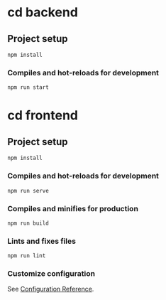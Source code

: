 # cd backend

## Project setup
```
npm install
```
### Compiles and hot-reloads for development
```
npm run start
```

# cd frontend

## Project setup
```
npm install
```
### Compiles and hot-reloads for development
```
npm run serve
```
### Compiles and minifies for production
```
npm run build
```
### Lints and fixes files
```
npm run lint
```
### Customize configuration
See [Configuration Reference](https://cli.vuejs.org/config/).
